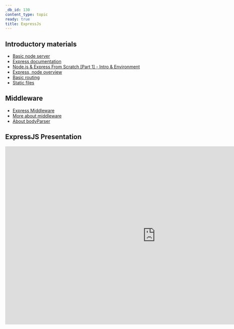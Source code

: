 ```yaml
---
_db_id: 130
content_type: topic
ready: true
title: ExpressJs
---
```


## Introductory materials

- [Basic node server](https://nodejs.org/en/docs/guides/getting-started-guide/)
- [Express documentation](https://expressjs.com/)
- [Node.js & Express From Scratch [Part 1] - Intro & Environment](https://www.youtube.com/watch?v=k_0ZzvHbNBQ)
- [Express, node overview](https://www.tutorialspoint.com/nodejs/nodejs_express_framework.htm)
- [Basic routing](https://expressjs.com/en/starter/basic-routing.html)
- [Static files](https://expressjs.com/en/starter/static-files.html)

## Middleware

- [Express Middleware](https://expressjs.com/en/guide/using-middleware.html)
- [More about middleware](http://bit.ly/2Ivqojf)
- [About bodyParser](http://bit.ly/2PaKoZD)

## ExpressJS Presentation 

<iframe src="https://drive.google.com/file/d/14RIS-T1WNdpHX7Zu4zNAylRS1_Q3ahZm/preview" frameborder="0" width="960" height="569" allowfullscreen="true" mozallowfullscreen="true" webkitallowfullscreen="true" style="display:block; margin: 0 auto;"></iframe>